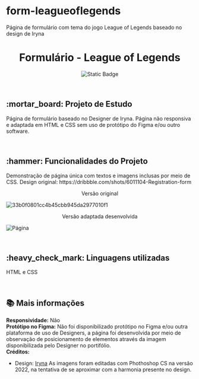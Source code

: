 # form-leagueoflegends
Página de formulário com tema do jogo League of Legends baseado no design de Iryna


<h1 align="center">Formulário - League of Legends</h1>
<p align="center">
<img alt="Static Badge" src="https://img.shields.io/badge/STATUS-COMPLETO-green">
</p>
<br>
<h2>:mortar_board: Projeto de Estudo</h2>
<p>Página de formulário baseado no Designer de Iryna. Página não responsiva e adaptada em HTML e CSS sem uso de protótipo do Figma e/ou outro software.</p>
<br>
<h2>:hammer: Funcionalidades do Projeto</h2>
<p>Demonstração de página única com textos e imagens inclusas por meio de CSS. Design original: https://dribbble.com/shots/6011104-Registration-form</p>

<p align="center">Versão original
  
![33b0f0801cc4b45cbb945da2977010f1](https://github.com/user-attachments/assets/04b75e5b-2405-4cc2-89b9-1265c4c919bd)

<p align="center">Versão adaptada desenvolvida
  
![Página](https://github.com/user-attachments/assets/7ae8e60d-eea0-4028-9420-ec936a4a2313)

<br>
<h2>:heavy_check_mark: Linguagens utilizadas</h2>
<p>HTML e CSS</p>
<br>
<h2>📚 Mais informações</h2>

<b>Responsividade:</b> Não<br>
<b>Protótipo no Figma:</b> Não foi disponibilizado protótipo no Figma e/ou outra plataforma de uso de Designers, a página foi desenvolvida por meio de observação de posicionamento de elementos através da imagem disponibilizada pelo Designer no portifólio.<br>
<b>Créditos:</b>
- Design: [Iryna](https://dribbble.com/Alesiayuk)
As imagens foram editadas com Phothoshop CS na versão 2022, na tentativa de se aproximar com a harmonia presente no design.
